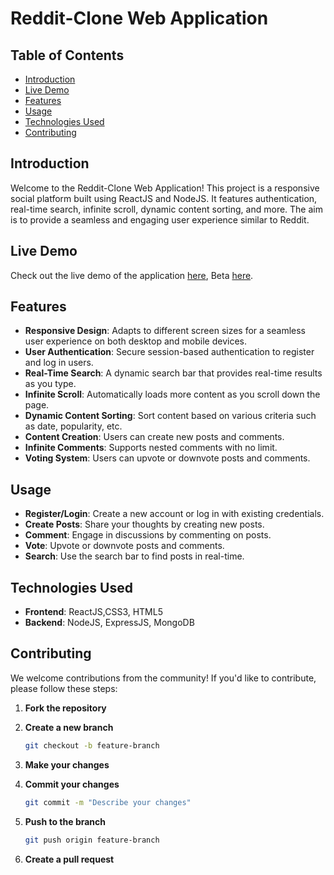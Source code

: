 # Reddit-Clone Web Application

## Table of Contents

- [Introduction](#introduction)
- [Live Demo](#live-demo)
- [Features](#features) <!--- - [Installation](#installation) -->
- [Usage](#usage)
- [Technologies Used](#technologies-used)
- [Contributing](#contributing)

## Introduction

Welcome to the Reddit-Clone Web Application! This project is a responsive social platform built using ReactJS and NodeJS. It features authentication, real-time search, <!---   user profile management,  --> infinite scroll, dynamic content sorting, and more. The aim is to provide a seamless and engaging user experience similar to Reddit.

## Live Demo
Check out the live demo of the application [here](https://reddit-clone.darshanv.dev), 
Beta [here](https://reddit-clone.dhruvb.tech).

## Features

- **Responsive Design**: Adapts to different screen sizes for a seamless user experience on both desktop and mobile devices.
- **User Authentication**: Secure session-based authentication to register and log in users.
- **Real-Time Search**: A dynamic search bar that provides real-time results as you type.<!---    - **User Profile Management**: Allows users to view and edit their profiles.           -->
- **Infinite Scroll**: Automatically loads more content as you scroll down the page.
- **Dynamic Content Sorting**: Sort content based on various criteria such as date, popularity, etc.
- **Content Creation**: Users can create new posts and comments.
- **Infinite Comments**: Supports nested comments with no limit.
- **Voting System**: Users can upvote or downvote posts and comments.

<!--
## Installation

### Prerequisites

- Node.js (version 14.x or higher)
- npm (version 6.x or higher)
- MongoDB (for database)

### Steps

1. **Clone the repository**

    ```bash
    git clone https://github.com/yourusername/reddit-clone.git
    cd reddit-clone
    ```

2. **Install dependencies**

    ```bash
    npm install
    ```

3. **Set up environment variables**

    Create a `.env` file in the root directory and add the following variables:

    ```bash
    PORT=5000
    MONGO_URI=your_mongodb_connection_string
    JWT_SECRET=your_jwt_secret
    ```

4. **Start the application**

    ```bash
    npm start
    ```

5. **Navigate to the frontend directory and install dependencies**

    ```bash
    cd frontend
    npm install
    ```

6. **Start the React development server**

    ```bash
    npm start
    ```
-->
## Usage

<!-- Once the application is running, you can access it at `http://localhost:3000` for the frontend and `http://localhost:5000` for the backend. -->
- **Register/Login**: Create a new account or log in with existing credentials.
- **Create Posts**: Share your thoughts by creating new posts.
- **Comment**: Engage in discussions by commenting on posts.
- **Vote**: Upvote or downvote posts and comments. <!-- - **Profile Management**: View and edit your profile details. -->
- **Search**: Use the search bar to find posts in real-time.

## Technologies Used

- **Frontend**: ReactJS,CSS3, HTML5
- **Backend**: NodeJS, ExpressJS, MongoDB 

## Contributing

We welcome contributions from the community! If you'd like to contribute, please follow these steps:

1. **Fork the repository**

2. **Create a new branch**

    ```bash
    git checkout -b feature-branch
    ```

3. **Make your changes**

4. **Commit your changes**

    ```bash
    git commit -m "Describe your changes"
    ```

5. **Push to the branch**

    ```bash
    git push origin feature-branch
    ```

6. **Create a pull request**
<!--
## License

This project is licensed under -->
